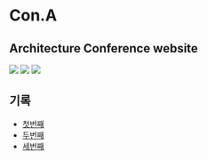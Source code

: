 # Con.A
## Architecture Conference website
![](https://images.velog.io/images/moon-yerim/post/b6b1df57-272e-4c7b-af3f-fddfa69d82f0/%EB%85%B9%ED%99%94_2021_05_23_05_55_16_225.gif)
![](https://images.velog.io/images/moon-yerim/post/6b69063e-f3e9-4e62-8286-156c3fc1a848/%EB%85%B9%ED%99%94_2021_05_12_17_48_36_24222.gif)
![](https://images.velog.io/images/moon-yerim/post/b0104eef-4c94-4875-946a-4d5d62ebc623/%EB%85%B9%ED%99%94_2021_05_12_20_18_19_454.gif)
## 기록
- [첫번째](https://velog.io/@moon-yerim/%EA%B1%B4%EC%B6%95-%EC%BB%A8%ED%8D%BC%EB%9F%B0%EC%8A%A4-%EC%9B%B9%EC%82%AC%EC%9D%B4%ED%8A%B8-%EB%A7%8C%EB%93%A4%EA%B8%B0)
- [두번째](https://velog.io/@moon-yerim/%EA%B1%B4%EC%B6%95-%EC%BB%A8%ED%8D%BC%EB%9F%B0%EC%8A%A4-%EC%9B%B9%EC%82%AC%EC%9D%B4%ED%8A%B8-%EB%A7%8C%EB%93%A4%EA%B8%B02)
- [세번째](https://velog.io/@moon-yerim/%EA%B1%B4%EC%B6%95-%EC%BB%A8%ED%8D%BC%EB%9F%B0%EC%8A%A4-%EC%9B%B9%EC%82%AC%EC%9D%B4%ED%8A%B8-%EB%A7%8C%EB%93%A4%EA%B8%B03)
